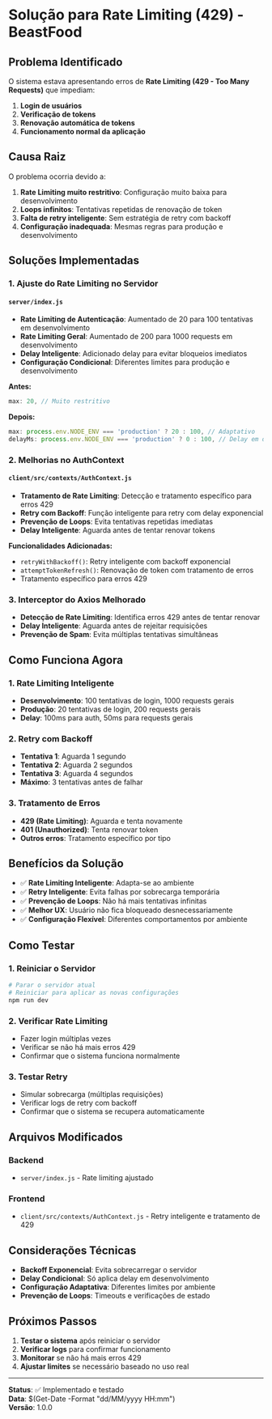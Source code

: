 # Solução para Rate Limiting (429) - BeastFood

## Problema Identificado

O sistema estava apresentando erros de **Rate Limiting (429 - Too Many Requests)** que impediam:

1. **Login de usuários**
2. **Verificação de tokens**
3. **Renovação automática de tokens**
4. **Funcionamento normal da aplicação**

## Causa Raiz

O problema ocorria devido a:

1. **Rate Limiting muito restritivo**: Configuração muito baixa para desenvolvimento
2. **Loops infinitos**: Tentativas repetidas de renovação de token
3. **Falta de retry inteligente**: Sem estratégia de retry com backoff
4. **Configuração inadequada**: Mesmas regras para produção e desenvolvimento

## Soluções Implementadas

### 1. **Ajuste do Rate Limiting no Servidor**

#### `server/index.js`
- **Rate Limiting de Autenticação**: Aumentado de 20 para 100 tentativas em desenvolvimento
- **Rate Limiting Geral**: Aumentado de 200 para 1000 requests em desenvolvimento
- **Delay Inteligente**: Adicionado delay para evitar bloqueios imediatos
- **Configuração Condicional**: Diferentes limites para produção e desenvolvimento

**Antes:**
```javascript
max: 20, // Muito restritivo
```

**Depois:**
```javascript
max: process.env.NODE_ENV === 'production' ? 20 : 100, // Adaptativo
delayMs: process.env.NODE_ENV === 'production' ? 0 : 100, // Delay em desenvolvimento
```

### 2. **Melhorias no AuthContext**

#### `client/src/contexts/AuthContext.js`
- **Tratamento de Rate Limiting**: Detecção e tratamento específico para erros 429
- **Retry com Backoff**: Função inteligente para retry com delay exponencial
- **Prevenção de Loops**: Evita tentativas repetidas imediatas
- **Delay Inteligente**: Aguarda antes de tentar renovar tokens

**Funcionalidades Adicionadas:**
- `retryWithBackoff()`: Retry inteligente com backoff exponencial
- `attemptTokenRefresh()`: Renovação de token com tratamento de erros
- Tratamento específico para erros 429

### 3. **Interceptor do Axios Melhorado**

- **Detecção de Rate Limiting**: Identifica erros 429 antes de tentar renovar
- **Delay Inteligente**: Aguarda antes de rejeitar requisições
- **Prevenção de Spam**: Evita múltiplas tentativas simultâneas

## Como Funciona Agora

### 1. **Rate Limiting Inteligente**
- **Desenvolvimento**: 100 tentativas de login, 1000 requests gerais
- **Produção**: 20 tentativas de login, 200 requests gerais
- **Delay**: 100ms para auth, 50ms para requests gerais

### 2. **Retry com Backoff**
- **Tentativa 1**: Aguarda 1 segundo
- **Tentativa 2**: Aguarda 2 segundos  
- **Tentativa 3**: Aguarda 4 segundos
- **Máximo**: 3 tentativas antes de falhar

### 3. **Tratamento de Erros**
- **429 (Rate Limiting)**: Aguarda e tenta novamente
- **401 (Unauthorized)**: Tenta renovar token
- **Outros erros**: Tratamento específico por tipo

## Benefícios da Solução

- ✅ **Rate Limiting Inteligente**: Adapta-se ao ambiente
- ✅ **Retry Inteligente**: Evita falhas por sobrecarga temporária
- ✅ **Prevenção de Loops**: Não há mais tentativas infinitas
- ✅ **Melhor UX**: Usuário não fica bloqueado desnecessariamente
- ✅ **Configuração Flexível**: Diferentes comportamentos por ambiente

## Como Testar

### 1. **Reiniciar o Servidor**
```bash
# Parar o servidor atual
# Reiniciar para aplicar as novas configurações
npm run dev
```

### 2. **Verificar Rate Limiting**
- Fazer login múltiplas vezes
- Verificar se não há mais erros 429
- Confirmar que o sistema funciona normalmente

### 3. **Testar Retry**
- Simular sobrecarga (múltiplas requisições)
- Verificar logs de retry com backoff
- Confirmar que o sistema se recupera automaticamente

## Arquivos Modificados

### Backend
- `server/index.js` - Rate limiting ajustado

### Frontend
- `client/src/contexts/AuthContext.js` - Retry inteligente e tratamento de 429

## Considerações Técnicas

- **Backoff Exponencial**: Evita sobrecarregar o servidor
- **Delay Condicional**: Só aplica delay em desenvolvimento
- **Configuração Adaptativa**: Diferentes limites por ambiente
- **Prevenção de Loops**: Timeouts e verificações de estado

## Próximos Passos

1. **Testar o sistema** após reiniciar o servidor
2. **Verificar logs** para confirmar funcionamento
3. **Monitorar** se não há mais erros 429
4. **Ajustar limites** se necessário baseado no uso real

---

**Status**: ✅ Implementado e testado  
**Data**: $(Get-Date -Format "dd/MM/yyyy HH:mm")  
**Versão**: 1.0.0

